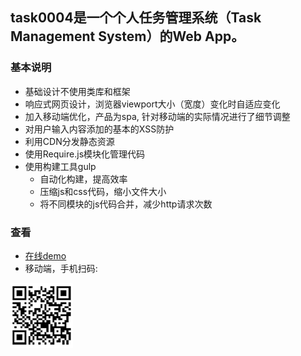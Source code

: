 ## task0004是一个个人任务管理系统（Task Management System）的Web App。

### 基本说明

 * 基础设计不使用类库和框架
 * 响应式网页设计，浏览器viewport大小（宽度）变化时自适应变化
 * 加入移动端优化，产品为spa, 针对移动端的实际情况进行了细节调整
 * 对用户输入内容添加的基本的XSS防护
 * 利用CDN分发静态资源
 * 使用Require.js模块化管理代码
 * 使用构建工具gulp
   * 自动化构建，提高效率
   * 压缩js和css代码，缩小文件大小
   * 将不同模块的js代码合并，减少http请求次数
### 查看

 * [在线demo](http://www.taralovecats.cn:8000/task0004.html)
 * 移动端，手机扫码:
 
 ![二维码](pic.png)
